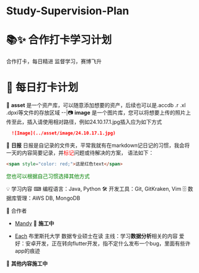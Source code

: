 # Study-Supervision-Plan
# 📚✨ 合作打卡学习计划
合作打卡，每日精进 监督学习，赛博飞升

# 📅 每日打卡计划
📒 **asset**  是一个资产库，可以随意添加想要的资产，后续也可以是.accdb .r .xl .dpxi等文件的存放区域
--|📷 **image** 是一个图片库，您可以将想要上传的照片上传至此，插入请使用相对路径，例如24.10.17.1.jpg插入应为如下方式
  ```markdown
    ![Image](../asset/image/24.10.17.1.jpg)
  ```
📝 **日报** 日报是自记录的文件夹，平常我就有在markdown记日记的习惯，我会将一天的内容简要记录，并<span style="color: red;">标记</span>问题或待解决的方案，
语法如下：
```markdown
<span style="color: red;">这是红色text</span>
```
<span style="color: green;">您也可以根据自己习惯选择其他方式</span>

💡 学习内容
⌨ 编程语言：Java, Python
🛠️ 开发工具：Git, GitKraken, Vim
🗄️ 数据库管理：AWS DB, MongoDB

🙌 合作者
- [Mandy](https://github.com/Mandy-MM)
🚧 **施工中**

- [Each](https://github.com/Each9084)
布里斯托大学 数据专业硕士在读
主线：学习**数据分析**相关的内容
爱好：安卓开发，正在转向flutter开发，指不定什么发布一个bug，里面有些许app的痕迹

🚧 **其他内容施工中**

